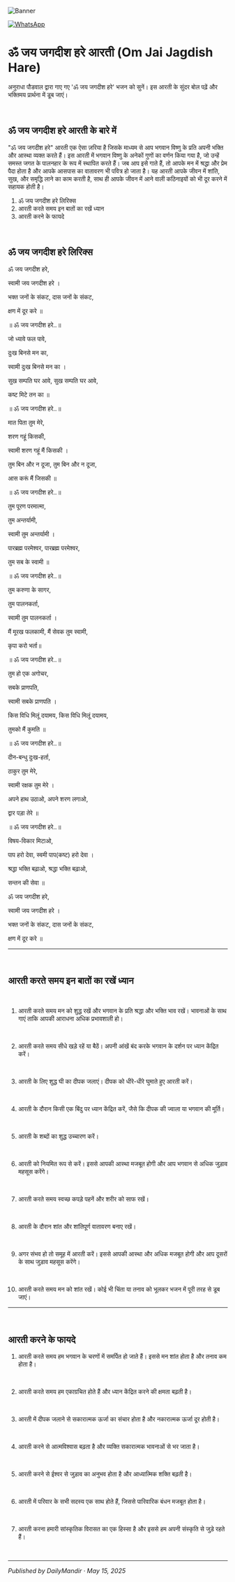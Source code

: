 <!-- Banner SVG -->
![Banner](https://raw.githubusercontent.com/anandwana001/content-repo/refs/heads/main/aarti/ganesh/ganesh_ji_aarti_banner.png)

<!-- Share & WhatsApp icons as SVG -->
<a href="https://api.whatsapp.com/send?text=Check%20out%20this%20article%20in%20the%20Hanuman%20Chalisa%20app%3A%20https%3A%2F%2Fwww.sattvikmitr.com%2Farticles%3FcontentUrl%3Dhttps%253A%252F%252Fraw.githubusercontent.com%252Fanandwana001%252Fcontent-repo%252Frefs%252Fheads%252Fmain%252Faarti%252Fganesh%252Fjagdish_aarti_hindi.md%26title%3DGanesh%2520Aarti">
  <img src="https://raw.githubusercontent.com/anandwana001/content-repo/refs/heads/main/assets/ic_wtsapp_share_rounded.svg" alt="WhatsApp"/>
</a>

<br>


# ॐ जय जगदीश हरे आरती (Om Jai Jagdish Hare)
अनुराधा पौडवाल द्वारा गाए गए 'ॐ जय जगदीश हरे' भजन को सुनें। इस आरती के सुंदर बोल पढ़ें और भक्तिमय प्रार्थना में डूब जाएं।

<br>

## ॐ जय जगदीश हरे आरती के बारे में
"ॐ जय जगदीश हरे" आरती एक ऐसा ज़रिया है जिसके माध्यम से आप भगवान विष्णु के प्रति अपनी भक्ति और आस्था व्यक्त करते हैं। इस आरती में भगवान विष्णु के अनेकों गुणों का वर्णन किया गया है, जो उन्हें समस्त जगत के पालनहार के रूप में स्थापित करते हैं। जब आप इसे गाते हैं, तो आपके मन में श्रद्धा और प्रेम पैदा होता है और आपके आसपास का वातावरण भी पवित्र हो जाता है। यह आरती आपके जीवन में शांति, सुख, और समृद्धि लाने का काम करती है, साथ ही आपके जीवन में आने वाली कठिनाइयों को भी दूर करने में सहायक होती है।

1. ॐ जय जगदीश हरे लिरिक्स
2. आरती करते समय इन बातों का रखें ध्यान
3. आरती करने के फायदे

<br>

## ॐ जय जगदीश हरे लिरिक्स
ॐ जय जगदीश हरे,

स्वामी जय जगदीश हरे ।

भक्त जनों के संकट, दास जनों के संकट,

क्षण में दूर करे ॥

॥ ॐ जय जगदीश हरे..॥

जो ध्यावे फल पावे,

दुःख बिनसे मन का,

स्वामी दुःख बिनसे मन का ।

सुख सम्पति घर आवे, सुख सम्पति घर आवे,

कष्ट मिटे तन का ॥

॥ ॐ जय जगदीश हरे..॥

मात पिता तुम मेरे,

शरण गहूं किसकी,

स्वामी शरण गहूं मैं किसकी ।

तुम बिन और न दूजा, तुम बिन और न दूजा,

आस करूं मैं जिसकी ॥

॥ ॐ जय जगदीश हरे..॥

तुम पूरण परमात्मा,

तुम अन्तर्यामी,

स्वामी तुम अन्तर्यामी ।

पारब्रह्म परमेश्वर, पारब्रह्म परमेश्वर,

तुम सब के स्वामी ॥

॥ ॐ जय जगदीश हरे..॥

तुम करुणा के सागर,

तुम पालनकर्ता,

स्वामी तुम पालनकर्ता ।

मैं मूरख फलकामी, मैं सेवक तुम स्वामी,

कृपा करो भर्ता॥

॥ ॐ जय जगदीश हरे..॥

तुम हो एक अगोचर,

सबके प्राणपति,

स्वामी सबके प्राणपति ।

किस विधि मिलूं दयामय, किस विधि मिलूं दयामय,

तुमको मैं कुमति ॥

॥ ॐ जय जगदीश हरे..॥

दीन-बन्धु दुःख-हर्ता,

ठाकुर तुम मेरे,

स्वामी रक्षक तुम मेरे ।

अपने हाथ उठाओ, अपने शरण लगाओ,

द्वार पड़ा तेरे ॥

॥ ॐ जय जगदीश हरे..॥

विषय-विकार मिटाओ,

पाप हरो देवा, स्वमी पाप(कष्ट) हरो देवा ।

श्रद्धा भक्ति बढ़ाओ, श्रद्धा भक्ति बढ़ाओ,

सन्तन की सेवा ॥

ॐ जय जगदीश हरे,

स्वामी जय जगदीश हरे ।

भक्त जनों के संकट, दास जनों के संकट,

क्षण में दूर करे ॥

---
<br>


## आरती करते समय इन बातों का रखें ध्यान
<br>

1. आरती करते समय मन को शुद्ध रखें और भगवान के प्रति श्रद्धा और भक्ति भाव रखें। भावनाओं के साथ गाएं ताकि आपकी आराधना अधिक प्रभावशाली हो।

<br>

2. आरती करते समय सीधे खड़े रहें या बैठें। अपनी आंखें बंद करके भगवान के दर्शन पर ध्यान केंद्रित करें।

<br>

3. आरती के लिए शुद्ध घी का दीपक जलाएं। दीपक को धीरे-धीरे घुमाते हुए आरती करें।

<br>

4. आरती के दौरान किसी एक बिंदु पर ध्यान केंद्रित करें, जैसे कि दीपक की ज्वाला या भगवान की मूर्ति।

<br>

5. आरती के शब्दों का शुद्ध उच्चारण करें।

<br>

6. आरती को नियमित रूप से करें। इससे आपकी आस्था मजबूत होगी और आप भगवान से अधिक जुड़ाव महसूस करेंगे।

<br>

7. आरती करते समय स्वच्छ कपड़े पहनें और शरीर को साफ रखें।

<br>

8. आरती के दौरान शांत और शांतिपूर्ण वातावरण बनाए रखें।

<br>

9. अगर संभव हो तो समूह में आरती करें। इससे आपकी आस्था और अधिक मजबूत होगी और आप दूसरों के साथ जुड़ाव महसूस करेंगे।

<br>

10. आरती करते समय मन को शांत रखें। कोई भी चिंता या तनाव को भूलकर भजन में पूरी तरह से डूब जाएं।

---
<br>


## आरती करने के फायदे

1. आरती करते समय हम भगवान के चरणों में समर्पित हो जाते हैं। इससे मन शांत होता है और तनाव कम होता है।

<br>

2. आरती करते समय हम एकाग्रचित होते हैं और ध्यान केंद्रित करने की क्षमता बढ़ती है।

<br>

3. आरती में दीपक जलाने से सकारात्मक ऊर्जा का संचार होता है और नकारात्मक ऊर्जा दूर होती है।

<br>

4. आरती करने से आत्मविश्वास बढ़ता है और व्यक्ति सकारात्मक भावनाओं से भर जाता है।

<br>

5. आरती करने से ईश्वर से जुड़ाव का अनुभव होता है और आध्यात्मिक शक्ति बढ़ती है।

<br>

6. आरती में परिवार के सभी सदस्य एक साथ होते हैं, जिससे पारिवारिक बंधन मजबूत होता है।

<br>

7. आरती करना हमारी सांस्कृतिक विरासत का एक हिस्सा है और इससे हम अपनी संस्कृति से जुड़े रहते हैं।

<br>

---

*Published by DailyMandir · May 15, 2025*
